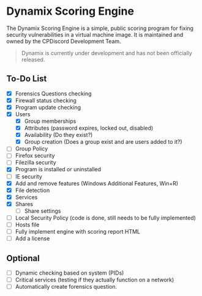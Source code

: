# Dynamix Scoring Engine

The Dynamix Scoring Engine is a simple, public scoring program for fixing security vulnerabilities in a virtual machine image. It is maintained and owned by the CPDiscord Development Team.

> Dynamix is currently under development and has not been officially released.

## To-Do List
- [X] Forensics Questions checking
- [X] Firewall status checking
- [X] Program update checking
- [X] Users
  - [X] Group memberships
  - [X] Attributes (password expires, locked out, disabled)
  - [X] Availability (Do they exist?)
  - [X] Group creation (Does a group exist and are users added to it?)
- [ ] Group Policy
- [ ] Firefox security
- [ ] Filezilla security
- [X] Program is installed or uninstalled
- [ ] IE security
- [X] Add and remove features (Windows Additional Features, Win+R)
- [X] File detection
- [X] Services
- [X] Shares
  - [ ] Share settings
- [ ] Local Security Policy (code is done, still needs to be fully implemented)
- [ ] Hosts file
- [ ] Fully implement engine with scoring report HTML
- [ ] Add a license

## Optional
- [ ] Dynamic checking based on system (PIDs)
- [ ] Critical services (testing if they actually function on a network)
- [ ] Automatically create forensics question.
